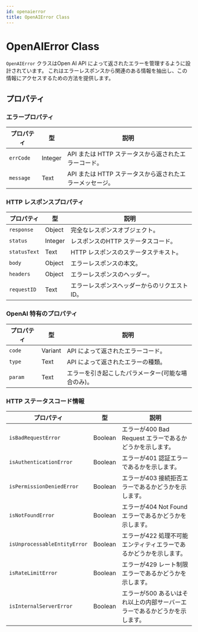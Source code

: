 ```yaml
---
id: openaierror
title: OpenAIError Class
---
```


# OpenAIError Class

`OpenAIError` クラスはOpen AI API によって返されたエラーを管理するように設計されています。 これはエラーレスポンスから関連のある情報を抽出し、この情報にアクセスするための方法を提供します。

## プロパティ

### エラープロパティ

| プロパティ     | 型       | 説明                                |
| --------- | ------- | --------------------------------- |
| `errCode` | Integer | API または HTTP ステータスから返されたエラーコード。   |
| `message` | Text    | API または HTTP ステータスから返されたエラーメッセージ。 |

### HTTP レスポンスプロパティ

| プロパティ        | 型       | 説明                      |
| ------------ | ------- | ----------------------- |
| `response`   | Object  | 完全なレスポンスオブジェクト。         |
| `status`     | Integer | レスポンスのHTTP ステータスコード。    |
| `statusText` | Text    | HTTP レスポンスのステータステキスト。   |
| `body`       | Object  | エラーレスポンスの本文。            |
| `headers`    | Object  | エラーレスポンスのヘッダー。          |
| `requestID`  | Text    | エラーレスポンスヘッダーからのリクエストID。 |

### OpenAI 特有のプロパティ

| プロパティ   | 型       | 説明                                            |
| ------- | ------- | --------------------------------------------- |
| `code`  | Variant | API によって返されたエラーコード。                           |
| `type`  | Text    | API によって返されたエラーの種類。                           |
| `param` | Text    | エラーを引き起こしたパラメーター(可能な場合のみ)。 |

### HTTP ステータスコード情報

| プロパティ                        | 型       | 説明                                      |
| ---------------------------- | ------- | --------------------------------------- |
| `isBadRequestError`          | Boolean | エラーが400 Bad Request エラーであるかどうかを示します。    |
| `isAuthenticationError`      | Boolean | エラーが401 認証エラーであるかを示します。                 |
| `isPermissionDeniedError`    | Boolean | エラーが403 接続拒否エラーであるかどうかを示します。            |
| `isNotFoundError`            | Boolean | エラーが404 Not Found エラーであるかどうかを示します。      |
| `isUnprocessableEntityError` | Boolean | エラーが422 処理不可能エンティティエラーであるかどうかを示します。     |
| `isRateLimitError`           | Boolean | エラーが429 レート制限エラーであるかどうかを示します。           |
| `isInternalServerError`      | Boolean | エラーが500 あるいはそれ以上の内部サーバーエラーであるかどうかを示します。 |